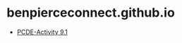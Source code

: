 # benpierceconnect.github.io
- [PCDE-Activity 9.1](https://benpierceconnect.github.io/PCDE-Activity-9.1/)
